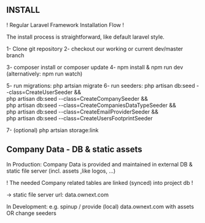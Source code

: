 ## INSTALL

! Regular Laravel Framework Installation Flow !

The install process is straightforward, like default laravel style.

1- Clone git repository
2- checkout our working or current dev/master branch

3- composer install or composer update
4- npm install & npm run dev (alternatively: npm run watch)

5- run migrations: php artsian migrate
6- run seeders:
    php artisan db:seed --class=CreateUserSeeder && \
    php artisan db:seed --class=CreateCompanySeeder && \
    php artisan db:seed --class=CreateCompaniesDataTypeSeeder && \
    php artisan db:seed --class=CreateEmailProviderSeeder && \
    php artisan db:seed --class=CreateUsersFootprintSeeder

7- (optional) php artsian storage:link

## Company Data - DB & static assets

In Production: 
  Company Data is provided and maintained in external DB & static file server (incl. assets ,like logos, ...)
  
  ! The needed Company related tables are linked (synced) into project db !
  
  -> static file server url: data.ownext.com

In Development:
  e.g. spinup / provide (local) data.ownext.com with assets OR change seeders
  
